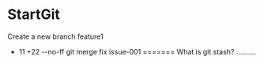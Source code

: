 # StartGit
Create a new branch feature1
+ 11
+22
--no-ff git merge
fix issue-001
=======
What is git stash?
..........
